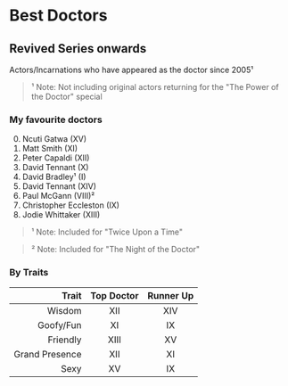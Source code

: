 # Best Doctors
## Revived Series onwards
Actors/Incarnations who have appeared as the doctor since 2005¹
> ¹ Note: Not including original actors returning for the "The Power of the Doctor" special
### My favourite doctors
0) Ncuti Gatwa (XV)
0) Matt Smith (XI)
0) Peter Capaldi (XII)
0) David Tennant (X)
0) David Bradley¹ (I)
0) David Tennant (XIV)
0) Paul McGann (VIII)²
0) Christopher Eccleston (IX)
0) Jodie Whittaker (XIII)
> ¹ Note: Included for "Twice Upon a Time"

> ² Note: Included for "The Night of the Doctor"
### By Traits
Trait|Top Doctor|Runner Up
--:|:-:|:-:
Wisdom|XII|XIV
Goofy/Fun|XI|IX
Friendly|XIII|XV
Grand Presence|XII|XI
Sexy|XV|IX